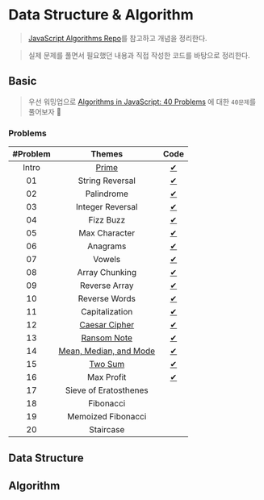 # Data Structure & Algorithm

> [JavaScript Algorithms Repo](https://github.com/trekhleb/javascript-algorithms/blob/master/README.ko-KR.md)를 참고하고 개념을 정리한다.

> 실제 문제를 풀면서 필요했던 내용과 직접 작성한 코드를 바탕으로 정리한다.

## Basic

> 우선 워밍업으로 [Algorithms in JavaScript: 40 Problems](https://medium.com/siliconwat/algorithms-in-javascript-b0bed68f4038) 에 대한 `40문제`를 풀어보자 🚀

### Problems

| #Problem |                       Themes                        |              Code              |
| :------: | :-------------------------------------------------: | :----------------------------: |
|  Intro   |               [Prime](basic/prime.md)               |      [✔](basic/prime.js)       |
|    01    |                   String Reversal                   |  [✔](basic/string-reveral.js)  |
|    02    |                     Palindrome                      |    [✔](basic/palindrome.js)    |
|    03    |                  Integer Reversal                   | [✔](basic/integer-reversal.js) |
|    04    |                      Fizz Buzz                      |     [✔](basic/fizzbuzz.js)     |
|    05    |                    Max Character                    |  [✔](basic/max-character.js)   |
|    06    |                      Anagrams                       |     [✔](basic/anagrams.js)     |
|    07    |                       Vowels                        |      [✔](basic/vowels.js)      |
|    08    |                   Array Chunking                    |  [✔](basic/array-chunking.js)  |
|    09    |                    Reverse Array                    |  [✔](basic/reverse-array.js)   |
|    10    |                    Reverse Words                    |  [✔](basic/reverse-words.js)   |
|    11    |                   Capitalization                    |  [✔](basic/capitalization.js)  |
|    12    |       [Caesar Cipher](basic/caesar-cipher.md)       |  [✔](basic/caesar-cipher.js)   |
|    13    |         [Ransom Note](basic/ransom-note.md)         |   [✔](basic/ransom-note.js)    |
|    14    | [Mean, Median, and Mode](basic/mean-median-mode.md) | [✔](basic/mean-median-mode.js) |
|    15    |             [Two Sum](basic/two-sum.md)             |     [✔](basic/two-sum.js)      |
|    16    |                     Max Profit                      |    [✔](basic/max-profit.js)    |
|    17    |                Sieve of Eratosthenes                |                                |
|    18    |                      Fibonacci                      |                                |
|    19    |                 Memoized Fibonacci                  |                                |
|    20    |                      Staircase                      |                                |

## Data Structure

## Algorithm
